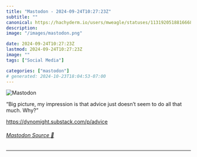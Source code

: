 ```yaml
---
title: "Mastodon - 2024-09-24T10:27:23Z"
subtitle: ""
canonical: https://hachyderm.io/users/mweagle/statuses/113192051881666874
description:
image: "/images/mastodon.png"

date: 2024-09-24T10:27:23Z
lastmod: 2024-09-24T10:27:23Z
image: ""
tags: ["Social Media"]

categories: ["mastodon"]
# generated: 2024-10-23T18:04:53-07:00
---
```

![Mastodon](/images/mastodon.png)

<p>“Big picture, my impression is that advice just doesn’t seem to do all that much. Why?”</p><p><a href="https://dynomight.substack.com/p/advice" target="_blank" rel="nofollow noopener noreferrer" translate="no"><span class="invisible">https://</span><span class="ellipsis">dynomight.substack.com/p/advic</span><span class="invisible">e</span></a></p>


###### [Mastodon Source 🐘](https://hachyderm.io/@mweagle/113192051881666874)

___

